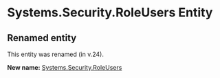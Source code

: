 # Systems.Security.RoleUsers Entity

## Renamed entity

This entity was renamed (in v.24).

**New name:** [Systems.Security.RoleUsers](Systems.Security.RoleUsers.md)
